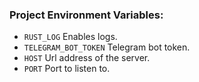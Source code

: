 

### Project Environment Variables:

+ `RUST_LOG` Enables logs.
+ `TELEGRAM_BOT_TOKEN` Telegram bot token.
+ `HOST` Url address of the server.
+ `PORT` Port to listen to.


